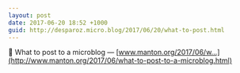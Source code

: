 ```yaml
---
layout: post
date: 2017-06-20 18:52 +1000
guid: http://desparoz.micro.blog/2017/06/20/what-to-post.html
---
```

🔗 What to post to a microblog — [www.manton.org/2017/06/w...](http://www.manton.org/2017/06/what-to-post-to-a-microblog.html)
